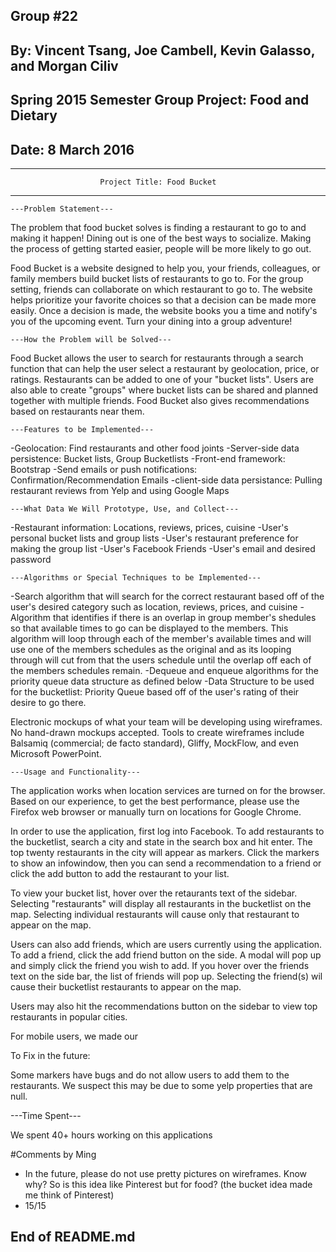 ## Group #22
## By: Vincent Tsang, Joe Cambell, Kevin Galasso, and Morgan Ciliv
## Spring 2015 Semester Group Project: Food and Dietary
## Date: 8 March 2016
________________________________________________________________________________


						Project Title: Food Bucket
											  
________________________________________________________________________________

	---Problem Statement---

The problem that food bucket solves is finding a restaurant to go to and making it happen! Dining out is one of the best ways to socialize. Making the process of getting started easier, people will be more likely to go out.

Food Bucket is a website designed to help you, your friends, colleagues, or family members build bucket lists of restaurants to go to. For the group setting, friends can collaborate on which restaurant to go to. The website helps prioritize your favorite choices so that a decision can be made more easily. Once a decision is made, the website books you a time and notify's you of the upcoming event. Turn your dining into a group adventure!



	---How the Problem will be Solved---

Food Bucket allows the user to search for restaurants through a search function that can help the user select a restaurant by geolocation, price, or ratings. Restaurants can be added to one of your "bucket lists". Users are also able to create "groups" where bucket lists can be shared and planned together with multiple friends. Food Bucket also gives recommendations based on restaurants near them. 



	---Features to be Implemented---

-Geolocation: Find restaurants and other food joints
-Server-side data persistence: Bucket lists, Group Bucketlists
-Front-end framework: Bootstrap
-Send emails or push notifications: Confirmation/Recommendation Emails
-client-side data persistance: Pulling restaurant reviews from Yelp and using Google Maps



	---What Data We Will Prototype, Use, and Collect---

-Restaurant information: Locations, reviews, prices, cuisine
-User's personal bucket lists and group lists
-User's restaurant preference for making the group list
-User's Facebook Friends
-User's email and desired password



	---Algorithms or Special Techniques to be Implemented---

-Search algorithm that will search for the correct restaurant based off of the user's desired category such as location, reviews, prices, and cuisine
-Algorithm that identifies if there is an overlap in group member's shedules so that available times to go can be displayed to the members. This algorithm will loop through each of the member's available times and will use one of the members schedules as the original and as its looping through will cut from that the users schedule until the overlap off each of the members schedules remain.
-Dequeue and enqueue algorithms for the priority queue data structure as defined below
-Data Structure to be used for the bucketlist: Priority Queue based off of the user's rating of their desire to go there.


Electronic mockups of what your team will be developing using wireframes. No hand-drawn mockups accepted. Tools to create wireframes include Balsamiq (commercial; de facto standard), Gliffy, MockFlow, and even Microsoft PowerPoint.


	---Usage and Functionality---

The application works when location services are turned on for the browser. Based on our experience, to get the best performance, please use the Firefox web browser or manually turn on locations for Google Chrome. 

In order to use the application, first log into Facebook. To add restaurants to the bucketlist, search a city and state in the search box and hit enter. The top twenty restaurants in the city will appear as markers. Click the markers to show an infowindow, then you can send a recommendation to a friend or click the add button to add the restaurant to your list. 

To view your bucket list, hover over the retaurants text of the sidebar. Selecting "restaurants" will display all restaurants in the bucketlist on the map. Selecting individual restaurants will cause only that restaurant to appear on the map.

Users can also add friends, which are users currently using the application. To add a friend, click the add friend button on the side. A modal will pop up and simply click the friend you wish to add. If you hover over the friends text on the side bar, the list of friends will pop up. Selecting the friend(s) wil cause their bucketlist restaurants to appear on the map. 

Users may also hit the recommendations button on the sidebar to view top restaurants in popular cities.
 
For mobile users, we made our

To Fix in the future: 

Some markers have bugs and do not allow users to add them to the restaurants. We suspect this may be due to some yelp properties that are null. 

---Time Spent---

We spent 40+ hours working on this applications 


#Comments by Ming
* In the future, please do not use pretty pictures on wireframes.  Know why?  So is this idea like Pinterest but for food? (the bucket idea made me think of Pinterest)
* 15/15



## End of README.md
